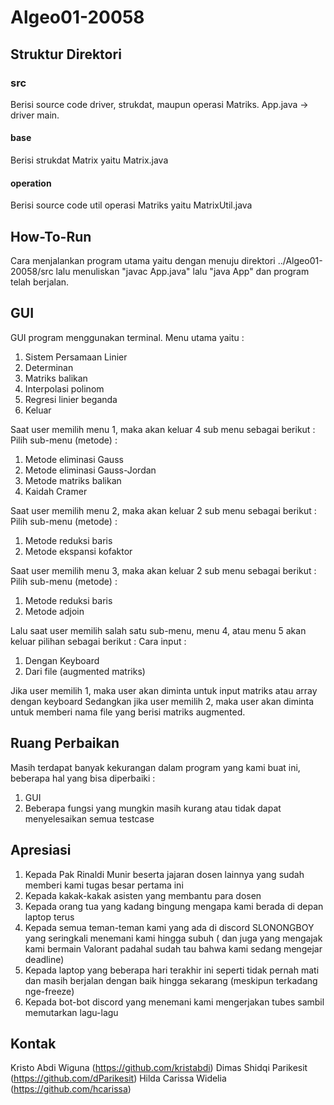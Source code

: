 # Algeo01-20058

## Struktur Direktori
### src
Berisi source code driver, strukdat, maupun operasi Matriks.
App.java -> driver main.
#### base
Berisi strukdat Matrix yaitu Matrix.java
#### operation
Berisi source code util operasi Matriks yaitu MatrixUtil.java

## How-To-Run
Cara menjalankan program utama yaitu dengan menuju direktori ../Algeo01-20058/src lalu menuliskan "javac App.java" lalu "java App" dan program telah berjalan.

## GUI
GUI program menggunakan terminal.
Menu utama yaitu : 
1. Sistem Persamaan Linier
2. Determinan
3. Matriks balikan
4. Interpolasi polinom
5. Regresi linier beganda
6. Keluar

Saat user memilih menu 1, maka akan keluar 4 sub menu sebagai berikut :
Pilih sub-menu (metode) :
1. Metode eliminasi Gauss
2. Metode eliminasi Gauss-Jordan
3. Metode matriks balikan
4. Kaidah Cramer

Saat user memilih menu 2, maka akan keluar 2 sub menu sebagai berikut : 
Pilih sub-menu (metode) :
1. Metode reduksi baris
2. Metode ekspansi kofaktor

Saat user memilih menu 3, maka akan keluar 2 sub menu sebagai berikut :
Pilih sub-menu (metode) :
1. Metode reduksi baris
2. Metode adjoin

Lalu saat user memilih salah satu sub-menu, menu 4, atau menu 5 akan keluar pilihan sebagai berikut :
Cara input :
1. Dengan Keyboard
2. Dari file (augmented matriks)

Jika user memilih 1, maka user akan diminta untuk input matriks atau array dengan keyboard
Sedangkan jika user memilih 2, maka user akan diminta untuk memberi nama file yang berisi matriks augmented.

## Ruang Perbaikan
Masih terdapat banyak kekurangan dalam program yang kami buat ini, beberapa hal yang bisa diperbaiki :
1. GUI
2. Beberapa fungsi yang mungkin masih kurang atau tidak dapat menyelesaikan semua testcase

## Apresiasi
1. Kepada Pak Rinaldi Munir beserta jajaran dosen lainnya yang sudah memberi kami tugas besar pertama ini
2. Kepada kakak-kakak asisten yang membantu para dosen
3. Kepada orang tua yang kadang bingung mengapa kami berada di depan laptop terus
4. Kepada semua teman-teman kami yang ada di discord SLONONGBOY yang seringkali menemani kami hingga
subuh ( dan juga yang mengajak kami bermain Valorant padahal sudah tau bahwa kami sedang mengejar
deadline)
5. Kepada laptop yang beberapa hari terakhir ini seperti tidak pernah mati dan masih berjalan dengan baik
hingga sekarang (meskipun terkadang nge-freeze)
6. Kepada bot-bot discord yang menemani kami mengerjakan tubes sambil memutarkan lagu-lagu

## Kontak
Kristo Abdi Wiguna (https://github.com/kristabdi)
Dimas Shidqi Parikesit (https://github.com/dParikesit)
Hilda Carissa Widelia (https://github.com/hcarissa)
